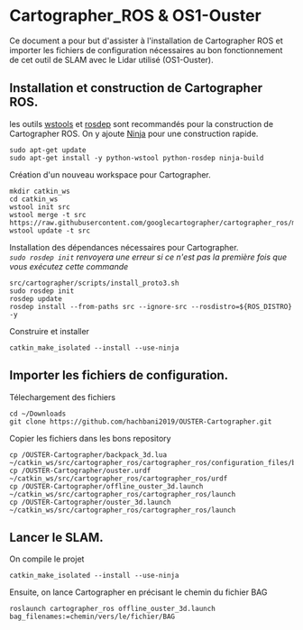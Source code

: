 # Cartographer_ROS & OS1-Ouster

Ce document a pour but d'assister à l'installation de Cartographer ROS et importer les fichiers de configuration nécessaires au bon fonctionnement de cet outil de SLAM avec le Lidar utilisé (OS1-Ouster).

## Installation et construction de Cartographer ROS. 

les outils [wstools](http://wiki.ros.org/wstool) et [rosdep](http://wiki.ros.org/rosdep) sont recommandés pour la construction de Cartographer ROS. On y ajoute [Ninja](https://ninja-build.org/) pour une construction rapide.

```
sudo apt-get update
sudo apt-get install -y python-wstool python-rosdep ninja-build
```

Création d'un nouveau workspace pour Cartographer. 
```
mkdir catkin_ws
cd catkin_ws
wstool init src
wstool merge -t src https://raw.githubusercontent.com/googlecartographer/cartographer_ros/master/cartographer_ros.rosinstall
wstool update -t src
```

Installation des dépendances nécessaires pour Cartographer. <br />
*`sudo rosdep init` renvoyera une erreur si ce n'est pas la première fois que vous exécutez cette commande*

```
src/cartographer/scripts/install_proto3.sh
sudo rosdep init
rosdep update
rosdep install --from-paths src --ignore-src --rosdistro=${ROS_DISTRO} -y
```
Construire et installer

```
catkin_make_isolated --install --use-ninja
```

## Importer les fichiers de configuration.

Télechargement des fichiers

```
cd ~/Downloads
git clone https://github.com/hachbani2019/OUSTER-Cartographer.git
```
Copier les fichiers dans les bons repository

```
cp /OUSTER-Cartographer/backpack_3d.lua ~/catkin_ws/src/cartographer_ros/cartographer_ros/configuration_files/backpack_3d.lua
cp /OUSTER-Cartographer/ouster.urdf ~/catkin_ws/src/cartographer_ros/cartographer_ros/urdf
cp /OUSTER-Cartographer/offline_ouster_3d.launch ~/catkin_ws/src/cartographer_ros/cartographer_ros/launch
cp /OUSTER-Cartographer/ouster_3d.launch ~/catkin_ws/src/cartographer_ros/cartographer_ros/launch
```

## Lancer le SLAM.

On compile le projet

```
catkin_make_isolated --install --use-ninja
```
Ensuite, on lance Cartographer en précisant le chemin du fichier BAG

```
roslaunch cartographer_ros offline_ouster_3d.launch bag_filenames:=chemin/vers/le/fichier/BAG
```
